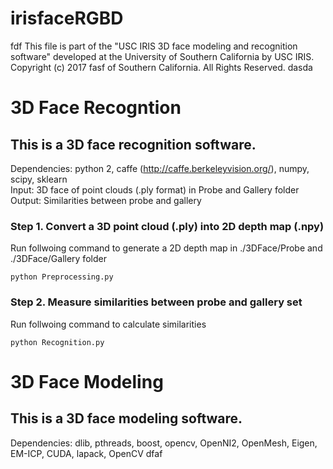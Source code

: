 # irisfaceRGBD
fdf
This file is part of the "USC IRIS 3D face modeling and recognition software"
developed at the University of Southern California by USC IRIS.
Copyright (c) 2017 fasf of Southern California.  All Rights Reserved.
dasda

# 3D Face Recogntion

## This is a 3D face recognition software. 
Dependencies: python 2, caffe (http://caffe.berkeleyvision.org/), numpy, scipy, sklearn <br />
Input: 3D face of point clouds (.ply format) in Probe and Gallery folder  <br />
Output: Similarities between probe and gallery 


### Step 1. Convert a 3D point cloud (.ply) into 2D depth map (.npy)

Run follwoing command to generate a 2D depth map in ./3DFace/Probe and ./3DFace/Gallery folder
```
python Preprocessing.py
```

### Step 2. Measure similarities between probe and gallery set

Run follwoing command to calculate similarities
```
python Recognition.py
```


# 3D Face Modeling

## This is a 3D face modeling software. 
Dependencies: dlib, pthreads, boost, opencv, OpenNI2, OpenMesh, Eigen, EM-ICP, CUDA, lapack, OpenCV
dfaf
##
